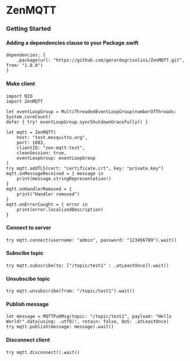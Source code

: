 # ZenMQTT

### Getting Started

#### Adding a dependencies clause to your Package.swift

```
dependencies: [
    .package(url: "https://github.com/gerardogrisolini/ZenMQTT.git", from: "1.0.0")
]
```

#### Make client
```
import NIO
import ZenMQTT

let eventLoopGroup = MultiThreadedEventLoopGroup(numberOfThreads: System.coreCount)
defer { try! eventLoopGroup.syncShutdownGracefully() }

let mqtt = ZenMQTT(
    host: "test.mosquitto.org",
    port: 1883,
    clientID: "zen-mqtt-test",
    cleanSession: true,
    eventLoopGroup: eventLoopGroup
)
try mqtt.addTLS(cert: "certificate.crt", key: "private.key")
mqtt.onMessageReceived = { message in
    print(message.stringRepresentation!)
}
mqtt.onHandlerRemoved = {
    print("Handler removed")
}
mqtt.onErrorCaught = { error in
    print(error.localizedDescription)
}

```

#### Connect to server
```
try mqtt.connect(username: "admin", password: "123456789").wait()
```

#### Subscibe topic
```
try mqtt.subscribe(to: ["/topic/test1" : .atLeastOnce]).wait()
```

#### Unsubscibe topic
```
try mqtt.unsubscribe(from: "/topic/test1").wait()
```

#### Publish message
```
let message = MQTTPubMsg(topic: "/topic/test1", payload: "Hello World!".data(using: .utf8)!, retain: false, QoS: .atLeastOnce)
try mqtt.publish(message: message).wait()
```

#### Disconnect client
```
try mqtt.disconnect().wait()
```
